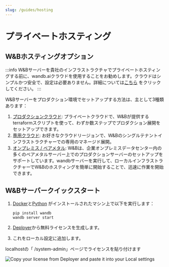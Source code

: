```yaml
---
slug: /guides/hosting
---
```


# プライベートホスティング

## W&Bホスティングオプション​

:::info
W&Bサーバーを貴社のインフラストラクチャでプライベートホスティングする前に、wandb.aiクラウドを使用することをお勧めします。クラウドはシンプルかつ安全で、設定は必要ありません。詳細については[こちら](https://docs.wandb.ai/quickstart) をクリックしてください。
:::

W&Bサーバーをプロダクション環境でセットアップする方法は、主として3種類あります：

1. [プロダクションクラウド](setup/private-cloud.md): プライベートクラウドで、W&Bが提供するterraformスクリプトを使って、わずか数ステップでプロダクション展開をセットアップできます。
2. [専用クラウド](setup/dedicated-cloud.md): お好きなクラウドリージョンで、W&Bのシングルテナントインフラストラクチャーでの専用のマネージド展開。
3. [オンプレミス / ベアメタル](setup/on-premise-baremetal.md): W&Bは、企業オンプレミスデータセンター内の多くのベアメタルサーバー上でのプロダクションサーバーのセットアップをサポートしています。wandbサーバーを実行して、ローカルインフラストラクチャーでW&Bのホスティングを簡単に開始することで、迅速に作業を開始できます。

## W&Bサーバークイックスタート​

1.  [Docker](https://www.docker.com)と[Python](https://www.python.org) がインストールされたマシン上で以下を実行します：

    ```
    pip install wandb
    wandb server start
    ```
2. [Deployer](https://deploy.wandb.ai/)から無料ライセンスを生成します。
3. これをローカル設定に追加します。

localhostの「 /system-admin」ページでライセンスを貼り付けます

![Copy your license from Deployer and paste it into your Local settings](@site/static/images/hosting/License.gif)
